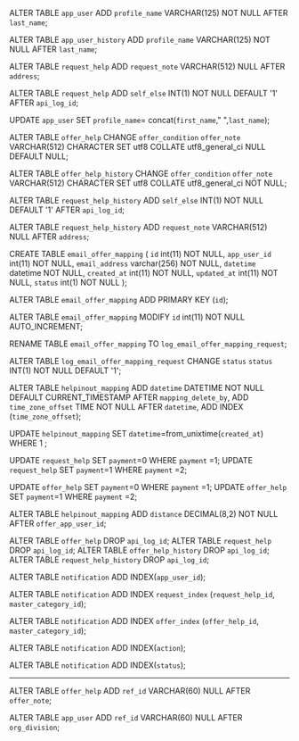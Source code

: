 ALTER TABLE `app_user` ADD `profile_name` VARCHAR(125) NOT NULL AFTER `last_name`;

ALTER TABLE `app_user_history` ADD `profile_name` VARCHAR(125) NOT NULL AFTER `last_name`; 

ALTER TABLE `request_help` ADD `request_note` VARCHAR(512) NULL AFTER `address`;

ALTER TABLE `request_help` ADD `self_else` INT(1) NOT NULL DEFAULT '1' AFTER `api_log_id`;

UPDATE `app_user` SET `profile_name`= concat(`first_name`," ",`last_name`);

ALTER TABLE `offer_help` CHANGE `offer_condition` `offer_note` VARCHAR(512) CHARACTER SET utf8 COLLATE utf8_general_ci NULL DEFAULT NULL;

ALTER TABLE `offer_help_history` CHANGE `offer_condition` `offer_note` VARCHAR(512) CHARACTER SET utf8 COLLATE utf8_general_ci NOT NULL;

ALTER TABLE `request_help_history` ADD `self_else` INT(1) NOT NULL DEFAULT '1' AFTER `api_log_id`;

ALTER TABLE `request_help_history` ADD `request_note` VARCHAR(512) NULL AFTER `address`;


CREATE TABLE `email_offer_mapping` (
  `id` int(11) NOT NULL,
  `app_user_id` int(11) NOT NULL,
  `email_address` varchar(256) NOT NULL,
  `datetime` datetime NOT NULL,
  `created_at` int(11) NOT NULL,
  `updated_at` int(11) NOT NULL,
  `status` int(1) NOT NULL
);

ALTER TABLE `email_offer_mapping`  ADD PRIMARY KEY (`id`);

ALTER TABLE `email_offer_mapping`  MODIFY `id` int(11) NOT NULL AUTO_INCREMENT;

RENAME TABLE `email_offer_mapping` TO `log_email_offer_mapping_request`;

ALTER TABLE `log_email_offer_mapping_request` CHANGE `status` `status` INT(1) NOT NULL DEFAULT '1';

ALTER TABLE `helpinout_mapping` ADD `datetime` DATETIME NOT NULL DEFAULT CURRENT_TIMESTAMP AFTER `mapping_delete_by`, ADD `time_zone_offset` TIME NOT NULL AFTER `datetime`, ADD INDEX (`time_zone_offset`);

UPDATE `helpinout_mapping` SET `datetime`=from_unixtime(`created_at`) WHERE 1 ;



UPDATE `request_help` SET `payment`=0 WHERE `payment` =1;
UPDATE `request_help` SET `payment`=1 WHERE `payment` =2;


UPDATE `offer_help` SET `payment`=0 WHERE `payment` =1;
UPDATE `offer_help` SET `payment`=1 WHERE `payment` =2;


ALTER TABLE `helpinout_mapping` ADD `distance` DECIMAL(8,2) NOT NULL AFTER `offer_app_user_id`;


ALTER TABLE `offer_help` DROP `api_log_id`;
ALTER TABLE `request_help` DROP `api_log_id`;
ALTER TABLE `offer_help_history` DROP `api_log_id`;
ALTER TABLE `request_help_history` DROP `api_log_id`;


ALTER TABLE `notification` ADD INDEX(`app_user_id`);

ALTER TABLE `notification` ADD INDEX `request_index` (`request_help_id`, `master_category_id`);

ALTER TABLE `notification` ADD INDEX `offer_index` (`offer_help_id`, `master_category_id`);

ALTER TABLE `notification` ADD INDEX(`action`);

ALTER TABLE `notification` ADD INDEX(`status`);

------------------------------------------


ALTER TABLE `offer_help` ADD `ref_id` VARCHAR(60) NULL AFTER `offer_note`;

ALTER TABLE `app_user` ADD `ref_id` VARCHAR(60) NULL AFTER `org_division`;